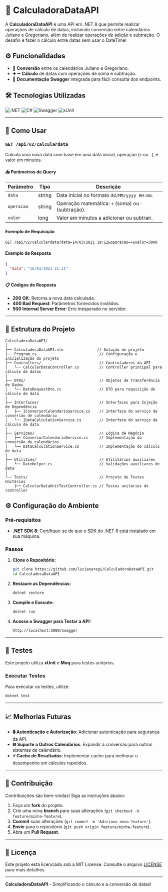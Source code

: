 
# 📅 CalculadoraDataAPI

A **CalculadoraDataAPI** é uma API em .NET 8 que permite realizar operações de cálculo de datas, incluindo conversão entre calendários Juliano e Gregoriano, além de realizar operações de adição e subtração. O desafio é fazer o cálculo entre datas sem usar o DateTime!

## ⚙️ Funcionalidades

- 🔄 **Conversão** entre os calendários Juliano e Gregoriano.
- ➕ ➖ **Cálculo** de datas com operações de soma e subtração.
- 📄 **Documentação Swagger** integrada para fácil consulta dos endpoints.

## 🛠️ Tecnologias Utilizadas

![.NET](https://img.shields.io/badge/.NET-8.0-blueviolet?style=flat&logo=dotnet)
![C#](https://img.shields.io/badge/C%23-9.0-blue?style=flat&logo=csharp)
![Swagger](https://img.shields.io/badge/Swagger-UI-green?style=flat&logo=swagger)
![xUnit](https://img.shields.io/badge/Test-xUnit-lightgrey?style=flat&logo=xunit)

---

## 🚀 Como Usar

### `GET /api/v2/calculardata`

Calcula uma nova data com base em uma data inicial, operação (`+` ou `-`), e valor em minutos.

#### 📥 Parâmetros de Query

| Parâmetro   | Tipo   | Descrição                                     |
|-------------|--------|-----------------------------------------------|
| `data`      | string | Data inicial no formato `dd/MM/yyyy HH:mm`.   |
| `operacao`  | string | Operação matemática: `+` (soma) ou `-` (subtração). |
| `valor`     | long   | Valor em minutos a adicionar ou subtrair.     |

#### Exemplo de Requisição

```http
GET /api/v2/calculardata?data=14/03/2021 19:12&operacao=+&valor=3000
```

#### Exemplo de Resposta

```json
{
  "data": "16/03/2021 21:11"
}
```

#### 📋 Códigos de Resposta

- **200 OK**: Retorna a nova data calculada.
- **400 Bad Request**: Parâmetros fornecidos inválidos.
- **500 Internal Server Error**: Erro inesperado no servidor.

---

## 📂 Estrutura do Projeto

```plaintext
CalculadoraDataAPI/
│
├── CalculadoraDataAPI.sln               // Solução do projeto
├── Program.cs                            // Configuração e inicialização do projeto
├── Controllers/                          // Controladores da API
│   └── CalcularDataController.cs         // Controller principal para cálculo de datas
│
├── DTOs/                                 // Objetos de Transferência de Dados
│   └── DateRequestDto.cs                 // DTO para requisição de cálculo de data
│
├── Interfaces/                           // Interfaces para Injeção de Dependência
│   ├── IConversorCalendarioService.cs    // Interface do serviço de conversão de calendário
│   └── IDataCalculationService.cs        // Interface do serviço de cálculo de data
│
├── Services/                             // Lógica de Negócio
│   ├── ConversorCalendarioService.cs     // Implementação da conversão de calendários
│   └── DataCalculationService.cs         // Implementação do cálculo de data
│
├── Utilities/                            // Utilitários auxiliares
│   └── DateHelper.cs                     // Validações auxiliares de data
│
└── Tests/                                // Projeto de Testes Unitários
    ├── CalcularDataUnitTestController.cs // Testes unitários do controller
```

## ⚙️ Configuração do Ambiente

### Pré-requisitos

- **.NET SDK 8**: Certifique-se de que o SDK do .NET 8 está instalado em sua máquina.

### Passos

1. **Clone o Repositório:**
   ```bash
   git clone https://github.com/lucianaregi/CalculadoraDataAPI.git
   cd CalculadoraDataAPI
   ```

2. **Restaure as Dependências:**
   ```bash
   dotnet restore
   ```

3. **Compile e Execute:**
   ```bash
   dotnet run
   ```

4. **Acesse o Swagger para Testar a API:**
   ```
   http://localhost:5000/swagger
   ```

---

## 🧪 Testes

Este projeto utiliza **xUnit** e **Moq** para testes unitários.

### Executar Testes

Para executar os testes, utilize:

```bash
dotnet test
```

---

## 📈 Melhorias Futuras

- **🔒 Autenticação e Autorização**: Adicionar autenticação para segurança da API.
- **🌐 Suporte a Outros Calendários**: Expandir a conversão para outros sistemas de calendário.
- **⚡ Cache de Resultados**: Implementar cache para melhorar o desempenho em cálculos repetidos.

---

## 🤝 Contribuição

Contribuições são bem-vindas! Siga as instruções abaixo:

1. Faça um **fork** do projeto.
2. Crie uma nova **branch** para suas alterações (`git checkout -b feature/minha-feature`).
3. **Commit** suas alterações (`git commit -m 'Adiciona nova feature'`).
4. **Envie** para o repositório (`git push origin feature/minha-feature`).
5. Abra um **Pull Request**.

---


## 📜 Licença

Este projeto está licenciado sob a MIT License. Consulte o arquivo [LICENSE](https://choosealicense.com/licenses/mit/) para mais detalhes.

---

**CalculadoraDataAPI** - Simplificando o cálculo e a conversão de datas!

